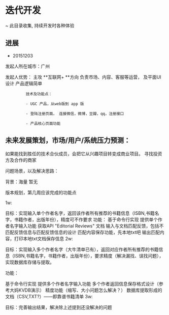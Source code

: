# 迭代开发
~ 此目录收集, 持续开发时各种体验

## 进展

- 20151203

发起人所在城市：广州

发起人优势： 主攻 **互联网+ **方向
             负责市场、内容、客服等运营， 及平面UI设计
             产品逻辑简单 
            

             技术及功能点：
             
             - UGC 产品，从web版到 app 版
             
             - 登陆注册页面， 连接微信，微博，豆瓣，qq，注册接口
          
             - 产品核心页面功能







             
## 未来发展策划，市场/用户/系统压力预测：             

如果能找到胜任的技术合伙成员，会把它从兴趣项目转变成商业项目。
寻找投资方及合作的商家



问题场景，以及解决思路：

背景：海量 
暂无

版本规划，第几周应该完成的功能点

1w:

目标：实现输入单个作者名字，返回该作者所有推荐的书籍信息（ISBN,书籍名字，书籍作者，出版年份），精度可不作要求
功能：
基于命令行实现
提供单个作者名字输入功能
获取API "Editorial Reviews" 文档
输入与文档匹配反馈，包括不匹配反馈信息与匹配反馈信息的设计
匹配内容保存功能，先本地txt吧
输出匹配内容，打印本地txt文档保存信息
2w:

目标：实现输入多个作者名字（大牛清单已有），返回对应作者所有推荐的书籍信息（ISBN,书籍名字，书籍作者，出版年份），要求精度（解决漏找、误找问题），实现数据库存储与提取。

功能：

基于命令行实现
提供多个作者名字输入功能
多个作者返回信息保存格式设计（参考大妈KVDB演示）
精度功能（缩写、大小问题怎么解决？）
数据库提取形成的文档（CSV,TXT?）——即靠谱书籍清单
3w:

目标：完善输出结果，解决除上述提到还没解决的问题